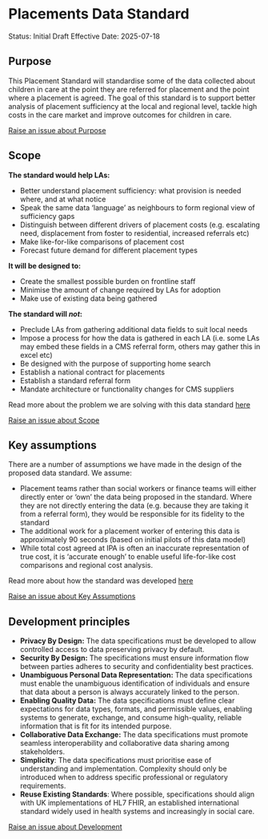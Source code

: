 # Placements Data Standard

Status: Initial Draft
Effective Date: 2025-07-18

## Purpose  

This Placement Standard will standardise some of the data collected about children in care at the point they are referred for placement and the point where a placement is agreed. The goal of this standard is to support better analysis of placement sufficiency at the local and regional level, tackle high costs in the care market and improve outcomes for children in care.    

<a href="https://github.com/SocialCareData/placements-standard/issues/new?template=content_issue.yml&title=Issue+regarding+Placements+Spec+Purpose" class="web-button" target="_blank">Raise an issue about Purpose</a>

## Scope  

**The standard would help LAs:**  

* Better understand placement sufficiency: what provision is needed where, and at what notice    
* Speak the same data ‘language’ as neighbours to form regional view of sufficiency gaps    
* Distinguish between different drivers of placement costs (e.g. escalating need, displacement from foster to residential, increased referrals etc)    
* Make like-for-like comparisons of placement cost    
* Forecast future demand for different placement types  

**It will be designed to:**  

* Create the smallest possible burden on frontline staff   
* Minimise the amount of change required by LAs for adoption   
* Make use of existing data being gathered  

**The standard will *not*:**  

* Preclude LAs from gathering additional data fields to suit local needs   
* Impose a process for how the data is gathered in each LA (i.e. some LAs may embed these fields in a CMS referral form, others may gather this in excel etc)    
* Be designed with the purpose of supporting home search    
* Establish a national contract for placements   
* Establish a standard referral form    
* Mandate architecture or functionality changes for CMS suppliers

Read more about the problem we are solving with this data standard [here](https://socialcaredata.github.io/spec/placements/?tab=co) 

<a href="https://github.com/SocialCareData/placements-standard/issues/new?template=content_issue.yml&title=Issue+regarding+Placements+Spec+Scope" class="web-button" target="_blank">Raise an issue about Scope</a>

## Key assumptions  

There are a number of assumptions we have made in the design of the proposed data standard. We assume:  

* Placement teams rather than social workers or finance teams will either directly enter or ‘own’ the data being proposed in the standard. Where they are not directly entering the data (e.g. because they are taking it from a referral form), they would be responsible for its fidelity to the standard
* The additional work for a placement worker of entering this data is approximately 90 seconds (based on initial pilots of this data model) 
* While total cost agreed at IPA is often an inaccurate representation of true cost, it is ‘accurate enough’ to enable useful life-for-like cost comparisons and regional cost analysis.  

Read more about how the standard was developed [here](https://socialcaredata.github.io/spec/placements/?tab=co) 

<a href="https://github.com/SocialCareData/placements-standard/issues/new?template=content_issue.yml&title=Issue+regarding+Placements+Spec+Key+Assumptions" class="web-button" target="_blank">Raise an issue about Key Assumptions</a>

## Development principles  

* **Privacy By Design:** The data specifications must be developed to allow controlled access to data preserving privacy by default.   
* **Security By Design:** The specifications must ensure information flow between parties adheres to security and confidentiality best practices.   
* **Unambiguous Personal Data Representation:** The data specifications must enable the unambiguous identification of individuals and ensure that data about a person is always accurately linked to the person.   
* **Enabling Quality Data:** The data specifications must define clear expectations for data types, formats, and permissible values, enabling systems to generate, exchange, and consume high-quality, reliable information that is fit for its intended purpose.   
* **Collaborative Data Exchange:** The data specifications must promote seamless interoperability and collaborative data sharing among stakeholders.   
* **Simplicity**: The data specifications must prioritise ease of understanding and implementation. Complexity should only be introduced when to address specific professional or regulatory requirements.   
* **Reuse Existing Standards**: Where possible, specifications should align with UK implementations of HL7 FHIR, an established international standard widely used in health systems and increasingly in social care. 

<a href="https://github.com/SocialCareData/placements-standard/issues/new?template=content_issue.yml&title=Issue+regarding+Placements+Spec+Development" class="web-button" target="_blank">Raise an issue about Development</a>
